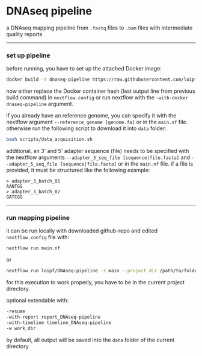 # DNAseq pipeline

a DNAseq mapping pipeline from `.fastq` files to `.bam` files with intermediate quality reports


---
### set up pipeline


before running, you have to set up the attached Docker image:
```sh
docker build -t dnaseq-pipeline https://raw.githubusercontent.com/loipf/DNAseq-pipeline/master/docker/Dockerfile
```

now either replace the Docker container hash (last output line from previous build command) in `nextflow.config` or run nextflow with the `-with-docker dnaseq-pipeline` argument.



if you already have an reference genome, you can specify it with the nextflow argument `--reference_genome [genome.fa]` or in the `main.nf` file. otherwise run the following script to download it into `data` folder:
```sh
bash scripts/data_acquisition.sh
```

additional, an 3' and 5' adapter sequence (file) needs to be specified with the nextflow arguments `--adapter_3_seq_file [sequence|file.fasta]` and `--adapter_5_seq_file [sequence|file.fasta]` or in the `main.nf` file. if a file is provided, it must be structured like the following example:
```
> adapter_3_batch_01
AANTGG
> adapter_3_batch_02
GATCGG
```


---
### run mapping pipeline

it can be run locally with downloaded github-repo and edited `nextflow.config` file with:
```sh
nextflow run main.nf
```

or

```sh
nextflow run loipf/DNAseq-pipeline -r main --project_dir /path/to/folder --reads_dir /path/to/samples --num_threads 10 --adapter_3_seq_file adapter_3.fasta --adapter_5_seq_file adapter_5.fasta --reference_genome genome.fasta -with-docker dnaseq-pipeline
```
for this execution to work properly, you have to be in the current project directory.


optional extendable with:
```sh
-resume
-with-report report_DNAseq-pipeline
-with-timeline timeline_DNAseq-pipeline
-w work_dir
```


by default, all output will be saved into the `data` folder of the current directory




